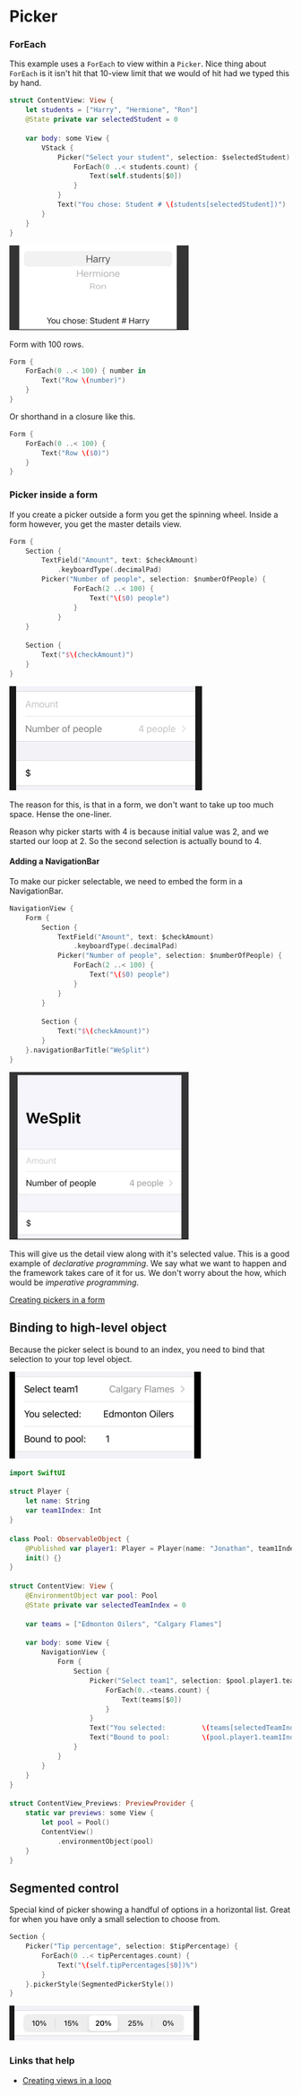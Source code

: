 # Picker

### ForEach

This example uses a `ForEach` to view within a `Picker`. Nice thing about `ForEach` is it isn't hit that 10-view limit that we would of hit had we typed this by hand.


```swift
struct ContentView: View {
    let students = ["Harry", "Hermione", "Ron"]
    @State private var selectedStudent = 0

    var body: some View {
        VStack {
            Picker("Select your student", selection: $selectedStudent) {
                ForEach(0 ..< students.count) {
                    Text(self.students[$0])
                }
            }
            Text("You chose: Student # \(students[selectedStudent])")
        }
    }
}
```

![](images/demo1.gif)


Form with 100 rows.

```swift
Form {
    ForEach(0 ..< 100) { number in
        Text("Row \(number)")
    }
}
```

Or shorthand in a closure like this.

```swift
Form {
    ForEach(0 ..< 100) {
        Text("Row \($0)")
    }
}
```

### Picker inside a form

If you create a picker outside a form you get the spinning wheel. Inside a form however, you get the master details view.

```swift
Form {
    Section {
        TextField("Amount", text: $checkAmount)
            .keyboardType(.decimalPad)
        Picker("Number of people", selection: $numberOfPeople) {
                ForEach(2 ..< 100) {
                    Text("\($0) people")
                }
            }
    }

    Section {
        Text("$\(checkAmount)")
    }
}
```

![](images/insideform.png)

The reason for this, is that in a form, we don't want to take up too much space. Hense the one-liner.

Reason why picker starts with 4 is because initial value was 2, and we started our loop at 2. So the second selection is actually bound to 4.

#### Adding a NavigationBar

To make our picker selectable, we need to embed the form in a NavigationBar.

```swift
NavigationView {
    Form {
        Section {
            TextField("Amount", text: $checkAmount)
                .keyboardType(.decimalPad)
            Picker("Number of people", selection: $numberOfPeople) {
                ForEach(2 ..< 100) {
                    Text("\($0) people")
                }
            }
        }
        
        Section {
            Text("$\(checkAmount)")
        }
    }.navigationBarTitle("WeSplit")
}
```

![](images/insideform.gif)

This will give us the detail view along with it's selected value. This is a good example of *declarative programming*. We say what we want to happen and the framework takes care of it for us. We don't worry about the how, which would be *imperative programming*.

[Creating pickers in a form](https://www.hackingwithswift.com/books/ios-swiftui/creating-pickers-in-a-form)

## Binding to high-level object

Because the picker select is bound to an index, you need to bind that selection to your top level object.

![](images/1.png)

```swift
import SwiftUI

struct Player {
    let name: String
    var team1Index: Int
}

class Pool: ObservableObject {
    @Published var player1: Player = Player(name: "Jonathan", team1Index: 0)
    init() {}
}

struct ContentView: View {
    @EnvironmentObject var pool: Pool
    @State private var selectedTeamIndex = 0
    
    var teams = ["Edmonton Oilers", "Calgary Flames"]

    var body: some View {
        NavigationView {
            Form {
                Section {
                    Picker("Select team1", selection: $pool.player1.team1Index) {
                        ForEach(0..<teams.count) {
                            Text(teams[$0])
                        }
                    }
                    Text("You selected:         \(teams[selectedTeamIndex])")
                    Text("Bound to pool:        \(pool.player1.team1Index)")
                }
            }
        }
    }
}

struct ContentView_Previews: PreviewProvider {
    static var previews: some View {
        let pool = Pool()
        ContentView()
            .environmentObject(pool)
    }
}
```

## Segmented control

Special kind of picker showing a handful of options in a horizontal list. Great for when you have only a small selection to choose from.

```swift
Section {
    Picker("Tip percentage", selection: $tipPercentage) {
        ForEach(0 ..< tipPercentages.count) {
            Text("\(self.tipPercentages[$0])%")
        }
    }.pickerStyle(SegmentedPickerStyle())
}
```

![](images/segmented.png)


### Links that help

- [Creating views in a loop](https://www.hackingwithswift.com/books/ios-swiftui/creating-views-in-a-loop)
